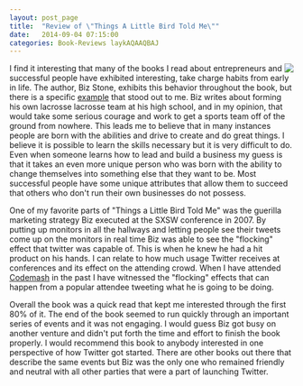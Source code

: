 ```yaml
---
layout: post_page
title:  "Review of \"Things A Little Bird Told Me\""
date:   2014-09-04 07:15:00
categories: Book-Reviews laykAQAAQBAJ
---
```

<div style="float:right">
<img src="http://bks4.books.google.com/books?id=laykAQAAQBAJ&printsec=frontcover&img=1&zoom=1&imgtk=AFLRE70TTkmLDQNwUZzSUvnb7XvUV0ZnQrnyJDkwcX-b-vfC7tZrQyRCuGgWmteW1M8N_wABS1AC3nvNB_P_tmQewCha-OkaP5hZukjnj8ARr-b2U5TCoembY5vUc5wXU90MJnqApaf5" />
</div>

I find it interesting that many of the books I read about entrepreneurs and successful people have exhibited interesting, take charge habits from early in life. The author, Biz Stone, exhibits this behavior throughout the book, but there is a specific [example](http://books.google.com/books?id=laykAQAAQBAJ&lpg=PP1&pg=PT14#v=onepage&q=lacrosse&f=false) that stood out to me. Biz writes about forming his own lacrosse lacrosse team at his high school, and in my opinion, that would take some serious courage and work to get a sports team off of the ground from nowhere. This leads me to believe that in many instances people are born with the abilities and drive to create and do great things. I believe it is possible to learn the skills necessary but it is very difficult to do. Even when someone learns how to lead and build a business my guess is that it takes an even more unique person who was born with the ability to change themselves into something else that they want to be. Most successful people have some unique attributes that allow them to succeed that others who don't run their own businesses do not possess.

One of my favorite parts of "Things a Little Bird Told Me" was the guerilla marketing strategy Biz executed at the SXSW conference in 2007. By putting up monitors in all the hallways and letting people see their tweets come up on the monitors in real time Biz was able to see the "flocking" effect that twitter was capable of. This is when he knew he had a hit product on his hands. I can relate to how much usage Twitter receives at conferences and its effect on the attending crowd. When I have attended [Codemash](http://codemash.org) in the past I have witnessed the "flocking" effects that can happen from a popular attendee tweeting what he is going to be doing.

Overall the book was a quick read that kept me interested through the first 80% of it. The end of the book seemed to run quickly through an important series of events and it was not engaging. I would guess Biz got busy on another venture and didn't put forth the time and effort to finish the book properly. I would recommend this book to anybody interested in one perspective of how Twitter got started. There are other books out there that describe the same events but Biz was the only one who remained friendly and neutral with all other parties that were a part of launching Twitter.
